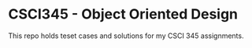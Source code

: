 # CSCI345 - Object Oriented Design

This repo holds teset cases and solutions for my CSCI 345 assignments.